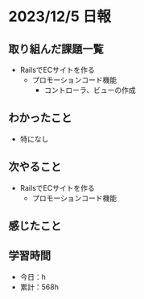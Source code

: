 # 2023/12/5 日報
## 取り組んだ課題一覧
- RailsでECサイトを作る
  - プロモーションコード機能
    - コントローラ、ビューの作成

## わかったこと
- 特になし

## 次やること
- RailsでECサイトを作る
  - プロモーションコード機能

## 感じたこと


## 学習時間
- 今日：h
- 累計：568h

